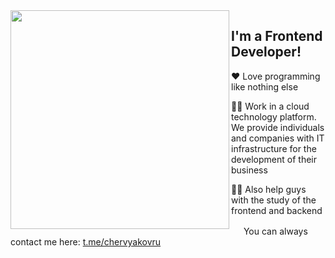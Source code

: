 <img align="left" src="https://media.giphy.com/media/xT5LMvTWblNaHIR3dm/giphy.gif" width="350"/>

## I'm a Frontend Developer!

❤️ Love programming like nothing else

👨‍💻 Work in a cloud technology platform. We provide individuals and companies with IT infrastructure for the development of their business

👨‍🎓 Also help guys with the study of the frontend and backend

<img align="bottom" src="https://upload.wikimedia.org/wikipedia/commons/8/82/Telegram_logo.svg" width="16"/>  You can always contact me here: <a href="https://t.me/chervyakovru">t.me/chervyakovru</a>
